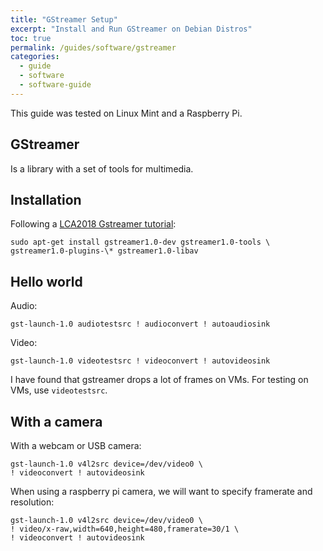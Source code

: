 ```yaml
---
title: "GStreamer Setup"
excerpt: "Install and Run GStreamer on Debian Distros"
toc: true
permalink: /guides/software/gstreamer
categories:
  - guide
  - software
  - software-guide
---
```


This guide was tested on Linux Mint and a Raspberry Pi.

## GStreamer

Is a library with a set of tools for multimedia. 

## Installation

Following a [LCA2018 Gstreamer tutorial](https://www.youtube.com/watch?v=ZphadMGufY8):

```
sudo apt-get install gstreamer1.0-dev gstreamer1.0-tools \
gstreamer1.0-plugins-\* gstreamer1.0-libav
```

## Hello world

Audio:

```
gst-launch-1.0 audiotestsrc ! audioconvert ! autoaudiosink
```

Video: 

```
gst-launch-1.0 videotestsrc ! videoconvert ! autovideosink
```

I have found that gstreamer drops a lot of frames on VMs. For testing on VMs, use `videotestsrc`.

## With a camera

With a webcam or USB camera:

```
gst-launch-1.0 v4l2src device=/dev/video0 \
! videoconvert ! autovideosink
```

When using a raspberry pi camera, we will want to specify framerate and resolution:

```
gst-launch-1.0 v4l2src device=/dev/video0 \
! video/x-raw,width=640,height=480,framerate=30/1 \
! videoconvert ! autovideosink
```

